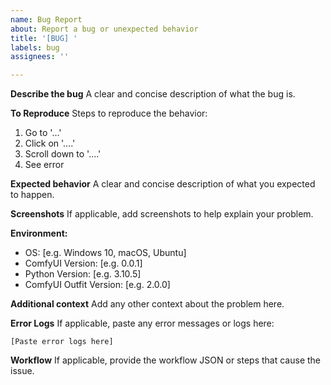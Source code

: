 ```yaml
---
name: Bug Report
about: Report a bug or unexpected behavior
title: '[BUG] '
labels: bug
assignees: ''

---
```


**Describe the bug**
A clear and concise description of what the bug is.

**To Reproduce**
Steps to reproduce the behavior:
1. Go to '...'
2. Click on '....'
3. Scroll down to '....'
4. See error

**Expected behavior**
A clear and concise description of what you expected to happen.

**Screenshots**
If applicable, add screenshots to help explain your problem.

**Environment:**
 - OS: [e.g. Windows 10, macOS, Ubuntu]
 - ComfyUI Version: [e.g. 0.0.1]
 - Python Version: [e.g. 3.10.5]
 - ComfyUI Outfit Version: [e.g. 2.0.0]

**Additional context**
Add any other context about the problem here.

**Error Logs**
If applicable, paste any error messages or logs here:
```
[Paste error logs here]
```

**Workflow**
If applicable, provide the workflow JSON or steps that cause the issue.
